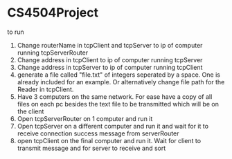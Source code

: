# CS4504Project
to run 
1. Change routerName in tcpClient and tcpServer to ip of computer running tcpServerRouter
2. Change address in tcpClient to ip of computer running tcpServer
3. Change address in tcpServer to ip of computer running tcpClient
4. generate a file called "file.txt" of integers seperated by a space. One is already included for an example. Or alternatively change file path for the Reader in tcpClient.
5. Have 3 computers on the same network. For ease have a copy of all files on each pc besides the text file to be transmitted which will be on the client
6. Open tcpServerRouter on 1 computer and run it
7. Open tcpServer on a different computer and run it and wait for it to receive connection success message from serverRouter
8. open tcpClient on the final computer and run it. Wait for client to transmit message and for server to receive and sort

